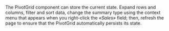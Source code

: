 The PivotGrid component can store the current state. Expand rows and columns, filter and sort data, change the summary type using the context menu that appears when you right-click the _&laquo;Sales&raquo;_ field; then, refresh the page to&nbsp;ensure that the PivotGrid automatically persists its state.